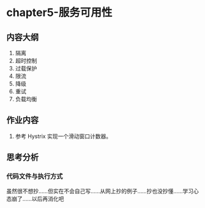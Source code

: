 # chapter5-服务可用性
## 内容大纲
1. 隔离 
2. 超时控制 
3. 过载保护 
4. 限流 
5. 降级
6. 重试
7. 负载均衡 

## 作业内容
1. 参考 Hystrix 实现一个滑动窗口计数器。
## 思考分析

### 代码文件与执行方式

虽然很不想抄……但实在不会自己写……从网上抄的例子……抄也没抄懂……学习心态崩了……以后再消化吧